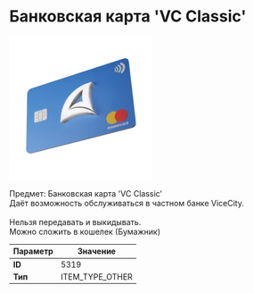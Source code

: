 # Банковская карта 'VC Classic'

![Item Image](../img/5319.webp?raw=true)

Предмет: Банковская карта 'VC Classic'<br>Даёт возможность обслуживаться в частном банке ViceCity.<br><br>Нельзя передавать и выкидывать.<br>Можно сложить в кошелек (Бумажник)


| Параметр | Значение |
|----------|----------|
| **ID** | 5319 |
| **Тип** | ITEM_TYPE_OTHER |

